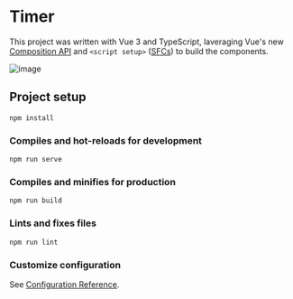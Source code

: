 # Timer

This project was written with Vue 3 and TypeScript, laveraging Vue's new [Composition API](https://vuejs.org/guide/extras/composition-api-faq.html#what-is-composition-api) and `<script setup>` ([SFCs](https://vuejs.org/api/sfc-script-setup.html)) to build the components.

![image](https://user-images.githubusercontent.com/12227063/159836273-f80b8d85-4f2d-4e27-a6c5-a72600317129.png)


## Project setup
```
npm install
```

### Compiles and hot-reloads for development
```
npm run serve
```

### Compiles and minifies for production
```
npm run build
```

### Lints and fixes files
```
npm run lint
```

### Customize configuration
See [Configuration Reference](https://cli.vuejs.org/config/).
